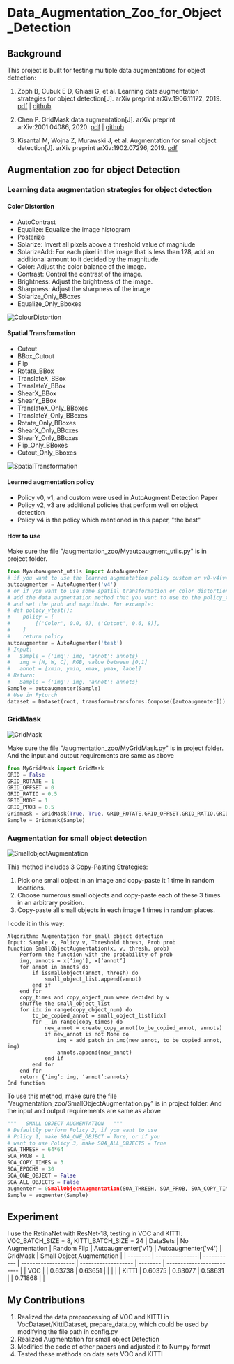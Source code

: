 # Data_Augmentation_Zoo_for_Object_Detection
## Background

This project is built for testing multiple data augmentations for object detection:
1. Zoph B, Cubuk E D, Ghiasi G, et al. Learning data augmentation strategies for object detection[J]. arXiv preprint arXiv:1906.11172, 2019.
[pdf](https://arxiv.org/pdf/1906.11172.pdf "pdf") | [github](https://github.com/tensorflow/tpu/blob/master/models/official/detection/utils/autoaugment_utils.py#L15 "pdf")

2. Chen P. GridMask data augmentation[J]. arXiv preprint arXiv:2001.04086, 2020.
[pdf](https://arxiv.org/pdf/2001.04086.pdf "pdf") | [github](https://github.com/akuxcw/GridMask "github")

3. Kisantal M, Wojna Z, Murawski J, et al. Augmentation for small object detection[J]. arXiv preprint arXiv:1902.07296, 2019.
[pdf](https://arxiv.org/pdf/1902.07296.pdf "pdf")

## Augmentation zoo for object Detection
### Learning data augmentation strategies for object detection

#### Color Distortion
  - AutoContrast
  - Equalize: Equalize the image histogram
  - Posterize
  - Solarize: Invert all pixels above a threshold value of magniude
  - SolarizeAdd: For each pixel in the image that is less than 128, add an additional amount to it decided by the magnitude.
  - Color: Adjust the color balance of the image.
  - Contrast: Control the contrast of the image.
  - Brightness: Adjust the brightness of the image.
  - Sharpness: Adjust the sharpness of the image
  - Solarize_Only_BBoxes
  - Equalize_Only_Bboxes
  
![ColourDistortion](https://github.com/zzl-pointcloud/Data_Augmentation_Zoo_for_Object_Detection/blob/master/show_img/Color_trans.png)

#### Spatial Transformation
  - Cutout
  - BBox_Cutout
  - Flip
  - Rotate_BBox
  - TranslateX_BBox                                                    
  - TranslateY_BBox                                             
  - ShearX_BBox                                                          
  - ShearY_BBox 
  - TranslateX_Only_BBoxes
  - TranslateY_Only_BBoxes
  - Rotate_Only_BBoxes
  - ShearX_Only_BBoxes
  - ShearY_Only_BBoxes
  - Flip_Only_BBoxes
  - Cutout_Only_Bboxes
  
![SpatialTransformation](https://github.com/zzl-pointcloud/Data_Augmentation_Zoo_for_Object_Detection/blob/master/show_img/Geo_Trans.png)
#### Learned augmentation policy
  - Policy v0, v1, and custom were used in AutoAugment Detection Paper
  - Policy v2, v3 are additional policies that perform well on object detection
  - Policy v4 is the policy which mentioned in this paper, "the best"
  
#### How to use
  
  Make sure the file "/augmentation_zoo/Myautoaugment_utils.py" is in project folder.
  ```python
  from Myautoaugment_utils import AutoAugmenter
  # if you want to use the learned augmentation policy custom or v0-v4(v4 was recommended):
  autoaugmenter = AutoAugmenter('v4')
  # or if you want to use some spatial transformation or color distortion data augmentation，
  # add the data augmentation method that you want to use to the policy_test in Myautoaugment_utils.py 
  # and set the prob and magnitude. For excample:
  # def policy_vtest():
  #    policy = [
  #        [('Color', 0.0, 6), ('Cutout', 0.6, 8)],
  #    ]
  #    return policy
  autoaugmenter = AutoAugmenter('test')
  # Input: 
  #   Sample = {'img': img, 'annot': annots}
  #   img = [H, W, C], RGB, value between [0,1]
  #   annot = [xmin, ymin, xmax, ymax, label]
  # Return:
  #   Sample = {'img': img, 'annot': annots}
  Sample = autoaugmenter(Sample)
  # Use in Pytorch
  dataset = Dataset(root, transform=transforms.Compose([autoaugmenter]))
 ```

### GridMask

![GridMask](https://github.com/zzl-pointcloud/Data_Augmentation_Zoo_for_Object_Detection/blob/master/show_img/GridMask_Trans.png)

Make sure the file "/augmentation_zoo/MyGridMask.py" is in project folder. And the input and output requirements are same as above
```python
from MyGridMask import GridMask
GRID = False
GRID_ROTATE = 1
GRID_OFFSET = 0
GRID_RATIO = 0.5
GRID_MODE = 1
GRID_PROB = 0.5
Gridmask = GridMask(True, True, GRID_ROTATE,GRID_OFFSET,GRID_RATIO,GRID_MODE,GRID_PROB)
Sample = Gridmask(Sample)
```

### Augmentation for small object detection

![SmallobjectAugmentation](https://github.com/zzl-pointcloud/Data_Augmentation_Zoo_for_Object_Detection/blob/master/show_img/Small_Object.png)

This method includes 3 Copy-Pasting Strategies:

1. Pick one small object in an image and copy-paste it 1 time in random locations. 
2. Choose numerous small objects and copy-paste each of these 3 times in an arbitrary position. 
3. Copy-paste all small objects in each image 1 times in random places.

I code it in this way:
```
Algorithm: Augmentation for small object detection
Input: Sample x, Policy v, Threshold thresh, Prob prob
function SmallObjectAugmentation(x, v, thresh, prob)
	Perform the function with the probability of prob
	img, annots = x[‘img’], x[‘annot’]
	for annot in annots do
		if issmallobject(annot, thresh) do
			small_object_list.append(annot)
		end if
	end for
	copy_times and copy_object_num were decided by v
	shuffle the small_object_list
	for idx in range(copy_object_num) do
		to_be_copied_annot = small_object_list[idx]
		for _ in range(copy_times) do
			new_annot = create_copy_annot(to_be_copied_annot, annots)
			if new_annot is not None do
				img = add_patch_in_img(new_annot, to_be_copied_annot, img)
				annots.append(new_annot)
			end if
		end for
	end for
	return {‘img’: img, ‘annot’:annots}
End function 
```
To use this method, make sure the file "/augmentation_zoo/SmallObjectAugmentation.py" is in project folder. And the input and output requirements are same as above
```python
"""   SMALL OBJECT AUGMENTATION   """
# Defaultly perform Policy 2, if you want to use   
# Policy 1, make SOA_ONE_OBJECT = Ture, or if you 
# want to use Policy 3, make SOA_ALL_OBJECTS = True
SOA_THRESH = 64*64
SOA_PROB = 1
SOA_COPY_TIMES = 3
SOA_EPOCHS = 30
SOA_ONE_OBJECT = False
SOA_ALL_OBJECTS = False
augmenter = 0SmallObjectAugmentation(SOA_THRESH, SOA_PROB, SOA_COPY_TIMES, SOA_EPOCHS, SOA_ALL_OBJECTS, SOA_ONE_OBJECT)
Sample = augmenter(Sample)
```

## Experiment
I use the RetinaNet with ResNet-18, testing in VOC and KITTI. VOC_BATCH_SIZE = 8, KITTI_BATCH_SIZE = 24
| DataSets | No Augmentation | Random Flip | Autoaugmenter('v1') | Autoaugmenter('v4') | GridMask | Small Object Augmentation |
| -------- | --------------- | ----------- | ------------------- | ------------------- | -------- | ------------------------- |
|    VOC   |                 |   0.63738   |       0.63651       |                     |          |                           | 
|   KITTI  |     0.60375     |   0.63077   |       0.58631       |                     |  0.71868 |                           |

## My Contributions
1. Realized the data preprocessing of VOC and KITTI in VocDataset/KittiDataset, prepare_data.py, which could be used by modifying the file path in config.py
2. Realized Augmentation for small object Detection
3. Modified the code of other papers and adjusted it to Numpy format
4. Tested these methods on data sets VOC and KITTI
